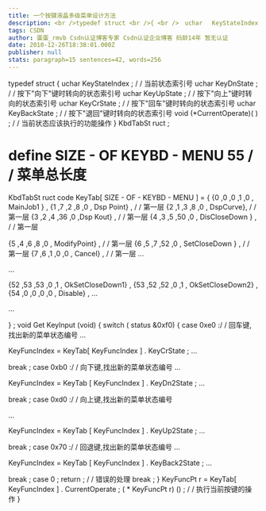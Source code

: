 ```yaml
---
title: 一个按键液晶多级菜单设计方法
description: <br />typedef struct <br />{ <br />　uchar 　KeyStateIndex ; 　　/ / 当前状态索引号 <br />　uchar 　KeyDnState ; 　　/ / 按下“向下”键时转向的状态索引号 <br />　uchar 　KeyUpState ; 　　/ / 按下“向上”键时转向的状态索引号 <br />　uchar 　KeyCrState ; 　　/ / 按下“回车”键时转向的状态索引号 <br />　uchar 　KeyBackState ; 　　/
tags: CSDN
author: 蛋蛋_rmvb Csdn认证博客专家 Csdn认证企业博客 码龄14年 暂无认证
date: 2010-12-26T18:38:01.000Z
publisher: null
stats: paragraph=15 sentences=42, words=256
---
```

typedef struct
{
uchar KeyStateIndex ; / / 当前状态索引号
uchar KeyDnState ; / / 按下"向下"键时转向的状态索引号
uchar KeyUpState ; / / 按下"向上"键时转向的状态索引号
uchar KeyCrState ; / / 按下"回车"键时转向的状态索引号
uchar KeyBackState ; / / 按下"退回"键时转向的状态索引号
void (*CurrentOperate)( ) ; / / 当前状态应该执行的功能操作
} KbdTabSt ruct ;
# define SIZE - OF KEYBD - MENU 55 / / 菜单总长度
KbdTabSt ruct code KeyTab[ SIZE - OF - KEYBD - MENU ] =
{
{0 ,0 ,0 ,1 ,0 , MainJob1 } ,
{1 ,7 ,2 ,8 ,0 , Dsp Point} , / / 第一层
{2 ,1 ,3 ,8 ,0 , DspCurve}, / / 第一层
{3 ,2 ,4 ,36 ,0 ,Dsp Kout} , / / 第一层
{4 ,3 ,5 ,50 ,0 , DisCloseDown } , / / 第一层


{5 ,4 ,6 ,8 ,0 , ModifyPoint} , / / 第一层
{6 ,5 ,7 ,52 ,0 , SetCloseDown } , / / 第一层
{7 ,6 ,1 ,0 ,0 , Cancel} , / / 第一层
...

...

{52 ,53 ,53 ,0 ,1 , OkSetCloseDown1} ,
{53 ,52 ,52 ,0 ,1 , OkSetCloseDown2} ,
{54 ,0 ,0 ,0 ,0 , Disable} ,
...

...

} ;
void Get Keylnput (void)
{
switch ( status &0xf0)
{
case 0xe0 :/ / 回车键,找出新的菜单状态编号
...

KeyFuncIndex = KeyTab[ KeyFuncIndex ] . KeyCrState ;
...

break ;
case 0xb0 :/ / 向下键,找出新的菜单状态编号
...

KeyFuncIndex = KeyTab [ KeyFuncIndex ] . KeyDn2State ;
...

break ;
case 0xd0 :/ / 向上键,找出新的菜单状态编号


...

KeyFuncIndex = KeyTab [ KeyFuncIndex ] . KeyUp2State ;
...

break ;
case 0x70 :/ / 回退键,找出新的菜单状态编号
...

KeyFuncIndex = KeyTab [ KeyFuncIndex ] . KeyBack2State ;
...

break ;
case 0 ;
return ; / / 错误的处理
break ;
}
KeyFuncPt r = KeyTab[ KeyFuncIndex ] . CurrentOperate ;
( * KeyFuncPt r) () ; / / 执行当前按键的操作
}
